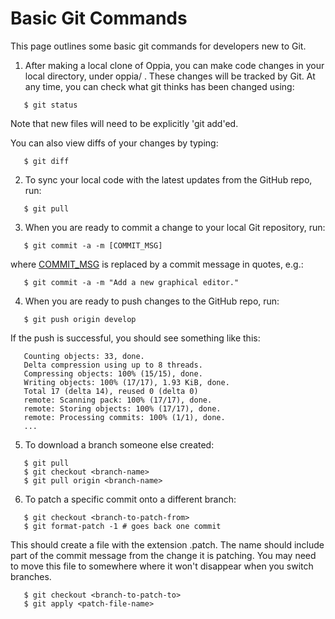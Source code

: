 # Basic Git Commands #

This page outlines some basic git commands for developers new to Git.

1. After making a local clone of Oppia, you can make code changes in your local directory, under oppia/ . These changes will be tracked by Git. At any time, you can check what git thinks has been changed using:

```
   $ git status
```

Note that new files will need to be explicitly 'git add'ed.

You can also view diffs of your changes by typing:

```
   $ git diff
```

2. To sync your local code with the latest updates from the GitHub repo, run:
```
   $ git pull
```

3. When you are ready to commit a change to your local Git repository, run:

```
   $ git commit -a -m [COMMIT_MSG]
```

where [COMMIT\_MSG](COMMIT_MSG.md) is replaced by a commit message in quotes, e.g.:

```
   $ git commit -a -m "Add a new graphical editor."
```

4. When you are ready to push changes to the GitHub repo, run:
```
   $ git push origin develop
```

If the push is successful, you should see something like this:
```
   Counting objects: 33, done.
   Delta compression using up to 8 threads.
   Compressing objects: 100% (15/15), done.
   Writing objects: 100% (17/17), 1.93 KiB, done.
   Total 17 (delta 14), reused 0 (delta 0)
   remote: Scanning pack: 100% (17/17), done.
   remote: Storing objects: 100% (17/17), done.
   remote: Processing commits: 100% (1/1), done.
   ...
```

5. To download a branch someone else created:
```
   $ git pull
   $ git checkout <branch-name>
   $ git pull origin <branch-name>
```

6. To patch a specific commit onto a different branch:

```
   $ git checkout <branch-to-patch-from>
   $ git format-patch -1 # goes back one commit
```
This should create a file with the extension .patch. The name should include part of the commit message from the change it is patching. You may need to move this file to somewhere where it won't disappear when you switch branches.

```
   $ git checkout <branch-to-patch-to>
   $ git apply <patch-file-name>
```
